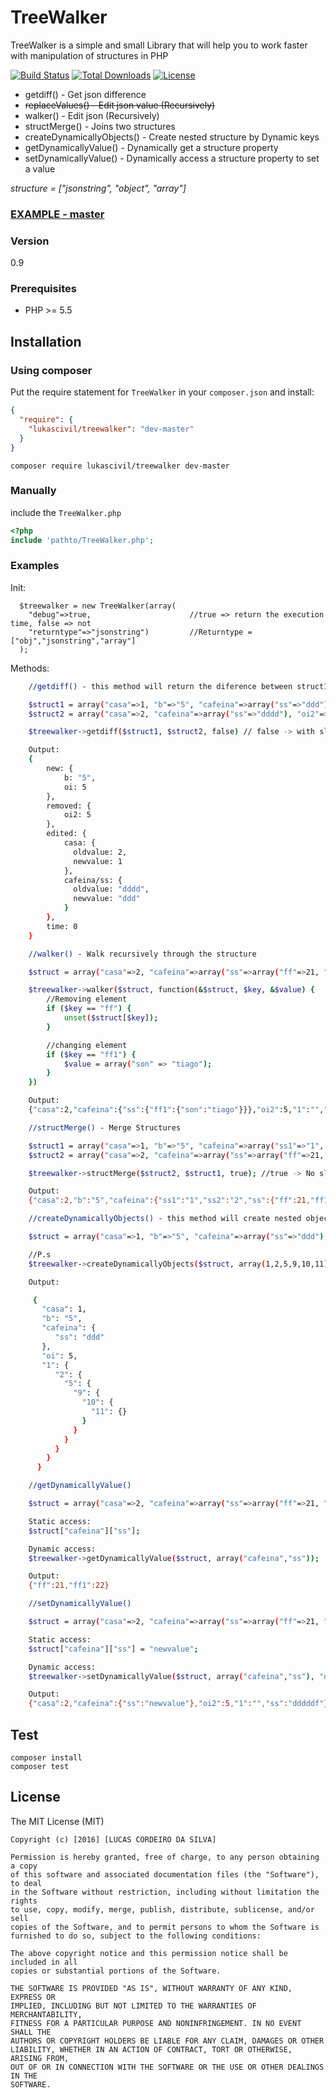 # TreeWalker

TreeWalker is a simple and small Library that will help you to work faster with manipulation of structures in PHP

[![Build Status](https://github.com/lukascivil/TreeWalker/workflows/PHP%20Composer/badge.svg)]()
[![Total Downloads](https://poser.pugx.org/lukascivil/treewalker/downloads)](https://packagist.org/packages/lukascivil/treewalker)
[![License](https://poser.pugx.org/lukascivil/treewalker/license.svg)](https://packagist.org/packages/lukascivil/treewalker)

- getdiff() - Get json difference
- ~~replaceValues() - Edit json value (Recursively)~~
- walker() - Edit json (Recursively)
- structMerge() - Joins two structures
- createDynamicallyObjects() - Create nested structure by Dynamic keys
- getDynamicallyValue() - Dynamically get a structure property
- setDynamicallyValue() - Dynamically access a structure property to set a value

_structure = ["jsonstring", "object", "array"]_

### [EXAMPLE - master](http://treewalker.lukascivil.com.br/)

### Version

0.9

### Prerequisites

- PHP >= 5.5

## Installation

### Using composer

Put the require statement for `TreeWalker` in your `composer.json` and install:

```json
{
  "require": {
    "lukascivil/treewalker": "dev-master"
  }
}
```

```
composer require lukascivil/treewalker dev-master
```

### Manually

include the `TreeWalker.php`

```php
<?php
include 'pathto/TreeWalker.php';
```

### Examples

Init:

      $treewalker = new TreeWalker(array(
        "debug"=>true,                      //true => return the execution time, false => not
        "returntype"=>"jsonstring")         //Returntype = ["obj","jsonstring","array"]
      );

Methods:

```sh
    //getdiff() - this method will return the diference between struct1 and struct2

    $struct1 = array("casa"=>1, "b"=>"5", "cafeina"=>array("ss"=>"ddd"), "oi"=>5);
    $struct2 = array("casa"=>2, "cafeina"=>array("ss"=>"dddd"), "oi2"=>5);

    $treewalker->getdiff($struct1, $struct2, false) // false -> with slashs

    Output:
    {
        new: {
            b: "5",
            oi: 5
        },
        removed: {
            oi2: 5
        },
        edited: {
            casa: {
              oldvalue: 2,
              newvalue: 1
            },
            cafeina/ss: {
              oldvalue: "dddd",
              newvalue: "ddd"
            }
        },
        time: 0
    }

```

```sh
    //walker() - Walk recursively through the structure

    $struct = array("casa"=>2, "cafeina"=>array("ss"=>array("ff"=>21, "ff1"=>22)), "oi2"=>5, "1"=>"", "ss"=>"dddddf");

    $treewalker->walker($struct, function(&$struct, $key, &$value) {
        //Removing element
        if ($key == "ff") {
            unset($struct[$key]);
        }

        //changing element
        if ($key == "ff1") {
            $value = array("son" => "tiago");
        }
    })

    Output:
    {"casa":2,"cafeina":{"ss":{"ff1":{"son":"tiago"}}},"oi2":5,"1":"","ss":"dddddf","time":"0 miliseconds"}

```

```sh
    //structMerge() - Merge Structures

    $struct1 = array("casa"=>1, "b"=>"5", "cafeina"=>array("ss1"=>"1", "ss2"=>"2"), "oi"=>5, "1" => "255");
    $struct2 = array("casa"=>2, "cafeina"=>array("ss"=>array("ff"=>21, "ff1"=>22)), "oi2"=>5, "1"=>"", "ss"=>"dddddf");

    $treewalker->structMerge($struct2, $struct1, true); //true -> No slashs

    Output:
    {"casa":2,"b":"5","cafeina":{"ss1":"1","ss2":"2","ss":{"ff":21,"ff1":22}},"oi":5,"0":"255","oi2":5,"1":"","ss":"dddddf","time":"0 miliseconds"}
```

```sh
    //createDynamicallyObjects() - this method will create nested objects with with dynamic keys

    $struct = array("casa"=>1, "b"=>"5", "cafeina"=>array("ss"=>"ddd"), "oi"=>5, "1" => "255");

    //P.s
    $treewalker->createDynamicallyObjects($struct, array(1,2,5,9,10,11));

    Output:

     {
       "casa": 1,
       "b": "5",
       "cafeina": {
          "ss": "ddd"
       },
       "oi": 5,
       "1": {
          "2": {
            "5": {
              "9": {
                "10": {
                  "11": {}
                }
              }
            }
          }
        }
      }
```

```sh
    //getDynamicallyValue()

    $struct = array("casa"=>2, "cafeina"=>array("ss"=>array("ff"=>21, "ff1"=>22)), "oi2"=>5, "1"=>"", "ss"=>"dddddf");

    Static access:
    $struct["cafeina"]["ss"];

    Dynamic access:
    $treewalker->getDynamicallyValue($struct, array("cafeina","ss"));

    Output:
    {"ff":21,"ff1":22}
```

```sh
    //setDynamicallyValue()

    $struct = array("casa"=>2, "cafeina"=>array("ss"=>array("ff"=>21, "ff1"=>22)), "oi2"=>5, "1"=>"", "ss"=>"dddddf");

    Static access:
    $struct["cafeina"]["ss"] = "newvalue";

    Dynamic access:
    $treewalker->setDynamicallyValue($struct, array("cafeina","ss"), "newvalue");

    Output:
    {"casa":2,"cafeina":{"ss":"newvalue"},"oi2":5,"1":"","ss":"dddddf"}
```

## Test

```
composer install
composer test
```

## License

The MIT License (MIT)

    Copyright (c) [2016] [LUCAS CORDEIRO DA SILVA]

    Permission is hereby granted, free of charge, to any person obtaining a copy
    of this software and associated documentation files (the "Software"), to deal
    in the Software without restriction, including without limitation the rights
    to use, copy, modify, merge, publish, distribute, sublicense, and/or sell
    copies of the Software, and to permit persons to whom the Software is
    furnished to do so, subject to the following conditions:

    The above copyright notice and this permission notice shall be included in all
    copies or substantial portions of the Software.

    THE SOFTWARE IS PROVIDED "AS IS", WITHOUT WARRANTY OF ANY KIND, EXPRESS OR
    IMPLIED, INCLUDING BUT NOT LIMITED TO THE WARRANTIES OF MERCHANTABILITY,
    FITNESS FOR A PARTICULAR PURPOSE AND NONINFRINGEMENT. IN NO EVENT SHALL THE
    AUTHORS OR COPYRIGHT HOLDERS BE LIABLE FOR ANY CLAIM, DAMAGES OR OTHER
    LIABILITY, WHETHER IN AN ACTION OF CONTRACT, TORT OR OTHERWISE, ARISING FROM,
    OUT OF OR IN CONNECTION WITH THE SOFTWARE OR THE USE OR OTHER DEALINGS IN THE
    SOFTWARE.
